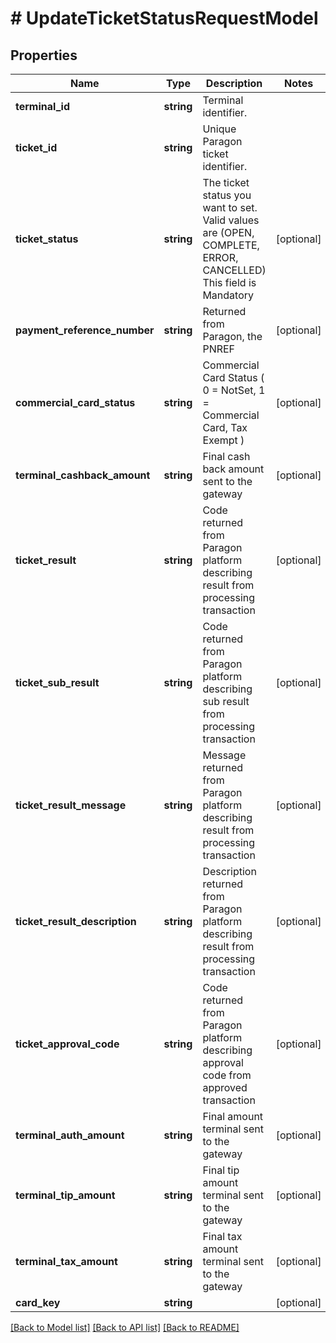 # # UpdateTicketStatusRequestModel

## Properties

Name | Type | Description | Notes
------------ | ------------- | ------------- | -------------
**terminal_id** | **string** | Terminal identifier. |
**ticket_id** | **string** | Unique Paragon ticket identifier. |
**ticket_status** | **string** | The ticket status you want to set. Valid values are (OPEN, COMPLETE, ERROR, CANCELLED)  This field is Mandatory | [optional]
**payment_reference_number** | **string** | Returned from Paragon, the PNREF | [optional]
**commercial_card_status** | **string** | Commercial Card Status ( 0 &#x3D; NotSet, 1 &#x3D; Commercial Card, Tax Exempt ) | [optional]
**terminal_cashback_amount** | **string** | Final cash back amount sent to the gateway | [optional]
**ticket_result** | **string** | Code returned from Paragon platform describing result from processing transaction | [optional]
**ticket_sub_result** | **string** | Code returned from Paragon platform describing sub result from processing transaction | [optional]
**ticket_result_message** | **string** | Message returned from Paragon platform describing result from processing transaction | [optional]
**ticket_result_description** | **string** | Description returned from Paragon platform describing result from processing transaction | [optional]
**ticket_approval_code** | **string** | Code returned from Paragon platform describing approval code from approved transaction | [optional]
**terminal_auth_amount** | **string** | Final amount terminal sent to the gateway | [optional]
**terminal_tip_amount** | **string** | Final tip amount terminal sent to the gateway | [optional]
**terminal_tax_amount** | **string** | Final tax amount terminal sent to the gateway | [optional]
**card_key** | **string** |  | [optional]

[[Back to Model list]](../../README.md#models) [[Back to API list]](../../README.md#endpoints) [[Back to README]](../../README.md)
